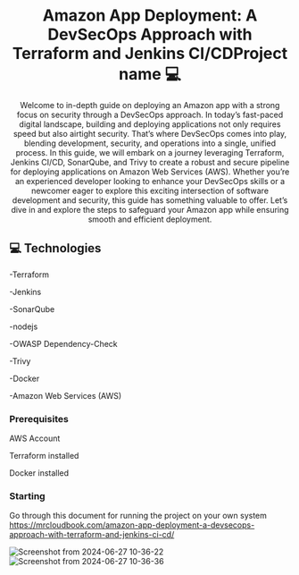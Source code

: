                   
 
<h1 align="center" style="font-weight: bold;">Amazon App Deployment: A DevSecOps Approach with Terraform and Jenkins CI/CDProject name 💻</h1>



<p align="center">Welcome to in-depth guide on deploying an Amazon app with a strong focus on security through a DevSecOps approach. In today’s fast-paced digital landscape, building and deploying applications not only requires speed but also airtight security. That’s where DevSecOps comes into play, blending development, security, and operations into a single, unified process. In this guide, we will embark on a journey leveraging Terraform, Jenkins CI/CD, SonarQube, and Trivy to create a robust and secure pipeline for deploying applications on Amazon Web Services (AWS). Whether you’re an experienced developer looking to enhance your DevSecOps skills or a newcomer eager to explore this exciting intersection of software development and security, this guide has something valuable to offer. Let’s dive in and explore the steps to safeguard your Amazon app while ensuring smooth and efficient deployment.</p>


 
<h2 id="technologies">💻 Technologies</h2>

-Terraform

-Jenkins

-SonarQube

-nodejs

-OWASP Dependency-Check

-Trivy

-Docker

-Amazon Web Services (AWS)
 
<h3>Prerequisites</h3>

AWS Account

Terraform installed

Docker installed
 
<h3>Starting</h3>

Go through this document for running the project on your own system
https://mrcloudbook.com/amazon-app-deployment-a-devsecops-approach-with-terraform-and-jenkins-ci-cd/

![Screenshot from 2024-06-27 10-36-22](https://github.com/AtharvaNawathe/DevSecOps---Amazon-clone/assets/63600324/0b81d378-6c8b-4fb9-ae4a-0556f42b1cbd)
![Screenshot from 2024-06-27 10-36-36](https://github.com/AtharvaNawathe/DevSecOps---Amazon-clone/assets/63600324/22bdf85b-10ae-4b9e-aa04-797d64d792c5)


